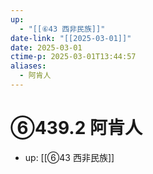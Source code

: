 ```yaml
---
up:
  - "[[⑥43 西非民族]]"
date-link: "[[2025-03-01]]"
date: 2025-03-01
ctime-p: 2025-03-01T13:44:57
aliases:
  - 阿肯人
---
```


# ⑥439.2 阿肯人

- up: [[⑥43 西非民族]]
